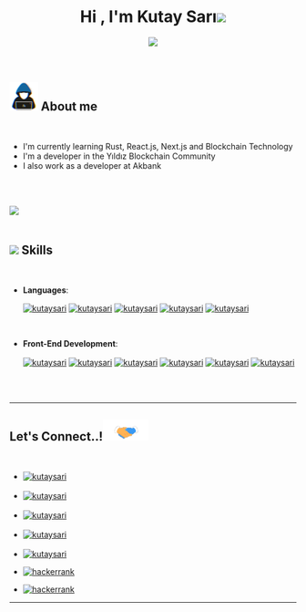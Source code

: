 

<h1 align="center"><b>Hi , I'm Kutay Sarı</b><img src="https://media.giphy.com/media/hvRJCLFzcasrR4ia7z/giphy.gif" width="35"></h1>

<p align="center">
  <a href="https://github.com/DenverCoder1/readme-typing-svg"><img src="https://readme-typing-svg.herokuapp.com?font=Time+New+Roman&color=cyan&size=25&center=true&vCenter=true&width=600&height=100&lines=Computer+Engineering+Student;Front-End+Developer;Active+Learner/Researcher,Love+to+learn+new+stuffs..<3"></a>
</p>


<br>



	
## <picture><img src = "https://github.com/0xAbdulKhalid/0xAbdulKhalid/raw/main/assets/mdImages/about_me.gif" width = 50px></picture> **About me**



<br>

- I'm currently learning Rust, React.js, Next.js and Blockchain Technology
- I'm a developer in the Yıldız Blockchain Community
- I also work as a developer at Akbank

<br><br>

<img src="https://user-images.githubusercontent.com/73097560/115834477-dbab4500-a447-11eb-908a-139a6edaec5c.gif"><br><br>

## <img src="https://media2.giphy.com/media/QssGEmpkyEOhBCb7e1/giphy.gif?cid=ecf05e47a0n3gi1bfqntqmob8g9aid1oyj2wr3ds3mg700bl&rid=giphy.gif" width ="25"><b> Skills</b>
<br>

<p align="center">

- **Languages**:
	
    <a href="https://devdocs.io/c/" target="blank"><img align="center" src="https://raw.githubusercontent.com/rahuldkjain/github-profile-readme-generator/888aff31e1d26dd2a6acf6afebbc34970aeb0118/src/images/icons/ProgrammingLanguages/c.svg" alt="kutaysari" height="30" width="40" /></a>
	<a href="https://www.python.org/" target="blank"><img align="center" src="https://raw.githubusercontent.com/rahuldkjain/github-profile-readme-generator/888aff31e1d26dd2a6acf6afebbc34970aeb0118/src/images/icons/ProgrammingLanguages/python.svg" alt="kutaysari" height="30" width="40" /></a>
	<a href="https://www.javascript.com/" target="blank"><img align="center" src="https://raw.githubusercontent.com/rahuldkjain/github-profile-readme-generator/888aff31e1d26dd2a6acf6afebbc34970aeb0118/src/images/icons/ProgrammingLanguages/javascript.svg" alt="kutaysari" height="30" width="40" /></a>
	<a href="https://www.typescriptlang.org/" target="blank"><img align="center" src="https://raw.githubusercontent.com/rahuldkjain/github-profile-readme-generator/888aff31e1d26dd2a6acf6afebbc34970aeb0118/src/images/icons/ProgrammingLanguages/typescript.svg" alt="kutaysari" height="30" width="40" /></a>
	<a href="https://www.rust-lang.org/" target="blank"><img align="center" src="https://raw.githubusercontent.com/rahuldkjain/github-profile-readme-generator/888aff31e1d26dd2a6acf6afebbc34970aeb0118/src/images/icons/ProgrammingLanguages/rust.svg" alt="kutaysari" height="30" width="40" /></a>
	
	
	

<br>   
    
- **Front-End Development**:

   <a href="https://tr.wikipedia.org/wiki/HTML" target="blank"><img align="center" src="https://raw.githubusercontent.com/rahuldkjain/github-profile-readme-generator/888aff31e1d26dd2a6acf6afebbc34970aeb0118/src/images/icons/FrontendDevelopment/html.svg" alt="kutaysari" height="30" width="40" /></a>
	<a href="https://tr.wikipedia.org/wiki/CSS" target="blank"><img align="center" src="https://raw.githubusercontent.com/rahuldkjain/github-profile-readme-generator/888aff31e1d26dd2a6acf6afebbc34970aeb0118/src/images/icons/FrontendDevelopment/css.svg" alt="kutaysari" height="30" width="40" /></a>
	<a href="https://reactjs.org/tutorial/tutorial.html" target="blank"><img align="center" src="https://raw.githubusercontent.com/rahuldkjain/github-profile-readme-generator/888aff31e1d26dd2a6acf6afebbc34970aeb0118/src/images/icons/FrontendDevelopment/reactjs.svg" alt="kutaysari" height="30" width="40" /></a>
	<a href="https://redux-toolkit.js.org/tutorials/quick-start" target="blank"><img align="center" src="https://raw.githubusercontent.com/rahuldkjain/github-profile-readme-generator/888aff31e1d26dd2a6acf6afebbc34970aeb0118/src/images/icons/FrontendDevelopment/redux.svg" alt="kutaysari" height="30" width="40" /></a>
	<a href="https://tailwindcss.com/" target="blank"><img align="center" src="https://raw.githubusercontent.com/rahuldkjain/github-profile-readme-generator/888aff31e1d26dd2a6acf6afebbc34970aeb0118/src/images/icons/FrontendDevelopment/tailwind.svg" alt="kutaysari" height="30" width="40" /></a>
	<a href="https://nextjs.org/" target="blank"><img align="center" src="https://raw.githubusercontent.com/rahuldkjain/github-profile-readme-generator/888aff31e1d26dd2a6acf6afebbc34970aeb0118/src/images/icons/StaticSiteGenerators/nextjs.svg" alt="kutaysari" height="30" width="40" /></a>
    

<br>





<br>


-----


## <b> Let's Connect..!</b><img src="https://github.com/0xAbdulKhalid/0xAbdulKhalid/raw/main/assets/mdImages/handshake.gif" width ="80">
<br>
<div align='left'>

<ul>
	<li>
<a href="mailto:h.kutay.1@gmail.com" target="_blank">
<img src="https://upload.wikimedia.org/wikipedia/commons/7/7e/Gmail_icon_%282020%29.svg" alt="kutaysari" height="24" width="36">
</a>
</li>
<br>
<li>
<a href="https://www.linkedin.com/in/hasan-kutay-sar%C4%B1-0a5048223/" target="_blank">
<img src="https://raw.githubusercontent.com/rahuldkjain/github-profile-readme-generator/master/src/images/icons/Social/linked-in-alt.svg" alt="kutaysari" height="30" width="40">
</a>
</li>

<br>

<li>
<a href="https://twitter.com/KutaySar7" target="_blank">
<img src="https://raw.githubusercontent.com/rahuldkjain/github-profile-readme-generator/888aff31e1d26dd2a6acf6afebbc34970aeb0118/src/images/icons/Social/twitter.svg" alt="kutaysari" height="30" width="40">
</a>
</li>

<br>
<li>
<a href="https://www.instagram.com/kutaaysari" target="_blank">
<img src="https://raw.githubusercontent.com/rahuldkjain/github-profile-readme-generator/888aff31e1d26dd2a6acf6afebbc34970aeb0118/src/images/icons/Social/instagram.svg" alt="kutaysari" height="30" width="40">
</a>
</li>
	<br>
	<li>
<a href="https://discordapp.com/users/325229060332716033" target="_blank">
<img src="https://raw.githubusercontent.com/rahuldkjain/github-profile-readme-generator/888aff31e1d26dd2a6acf6afebbc34970aeb0118/src/images/icons/Social/discord.svg" alt="kutaysari" height="30" width="40">
</a>
</li>
<li>
		
<a href="https://www.hackerrank.com/h_kutay_1"><img src="https://raw.githubusercontent.com/rahuldkjain/github-profile-readme-generator/888aff31e1d26dd2a6acf6afebbc34970aeb0118/src/images/icons/Social/hackerrank.svg" alt="hackerrank" height="30" width="40"></a>
</li>
<li>
		
<a href="https://leetcode.com/kutaysari"><img src="https://raw.githubusercontent.com/rahuldkjain/github-profile-readme-generator/888aff31e1d26dd2a6acf6afebbc34970aeb0118/src/images/icons/Social/leet-code.svg" alt="hackerrank" height="30" width="40"></a>
</li>
	
</ul>
</div>




---



<!--
**KkutaySarii/KkutaySarii** is a ✨ _special_ ✨ repository because its `README.md` (this file) appears on your GitHub profile.

Here are some ideas to get you started:

- 🔭 I’m currently working on ...
- 🌱 I’m currently learning ...
- 👯 I’m looking to collaborate on ...
- 🤔 I’m looking for help with ...
- 💬 Ask me about ...
- 📫 How to reach me: ...
- 😄 Pronouns: ...
- ⚡ Fun fact: ...
-->

